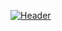 
[![Header](https://github.com/akash-mahmud/akash-mahmud/blob/main/profile_banner.gif)](https://github.com/akash-mahmud/)

